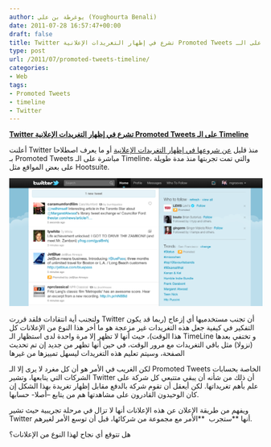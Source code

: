 ```yaml
---
author: يوغرطة بن علي (Youghourta Benali)
date: 2011-07-28 16:57:47+00:00
draft: false
title: Twitter تشرع في إظهار التغريدات الإعلانية Promoted Tweets على الـ Timeline
type: post
url: /2011/07/promoted-tweets-timeline/
categories:
- Web
tags:
- Promoted Tweets
- timeline
- Twitter
---
```


[**Twitter تشرع في إظهار التغريدات الإعلانية Promoted Tweets على الـ Timeline**](https://www.it-scoop.com/2011/07/promoted-tweets-timeline/)




أعلنت Twitter منذ قليل [عن شروعها في إظهار التغريدات الإعلانية](http://blog.twitter.com/2011/07/timely-tweets-now-easier-to-see.html) أو ما يعرف اصطلاحا بـ Promoted Tweets مباشرة على الـ Timeline، والتي تمت تجربتها منذ مدة طويلة على بعض المواقع مثل Hootsuite.




[![promoted tweets jetblue](promoted_tweets_jetblue.png)
](https://www.it-scoop.com/2011/07/promoted-tweets-timeline/)




ولتجنب أية انتقادات فلقد قررت Twitter أن تجنب مستخدميها أي إزعاج (ربما قد يكون التفكير في كيفية جعل هذه التغريدات غير مزعجة هو ما أخر هذا النوع من الإعلانات كل هذا الوقت)، حيث أنها لا تظهر إلا مرة واحدة لدى استظهار الـ TimeLine و تختفي بعدها (نزولا) مثل باقي التغريدات مع مرور الوقت، في حين أنها تظهر من جديد إن تم تحديث الصفحة، وسيتم تعليم هذه التغريدات ليسهل تمييزها من غيرها




لكن الغريب في الأمر هو أن كل مغرد لا يرى إلا الـ Promoted Tweets الخاصة بحسابات الشركات التي يتابعها، وتشير Twitter أن ذلك من شأنه أن يبقي متتبعي كل شركة على علم بأهم تغريداتها. لكن أيعقل أن تقوم شركة بالدفع مقابل إظهار تغريدة بهذا الشكل إن كان الوحيدون القادرون على مشاهدتها هم من يتابع –أصلا- حسابها.




ويفهم من طريقة الإعلان عن هذه الإعلانات أنها لا تزال في مرحلة تجريبية حيث تشير Twitter أنها **ستجرب  **الأمر مع مجموعة من شركائها، قبل أن توسع الأمر لغيرهم.




هل تتوقع أي نجاح لهذا النوع من الإعلانات؟
